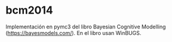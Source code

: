 # bcm2014
Implementación en pymc3 del libro Bayesian Cognitive Modelling (https://bayesmodels.com/). En el libro usan WinBUGS.

